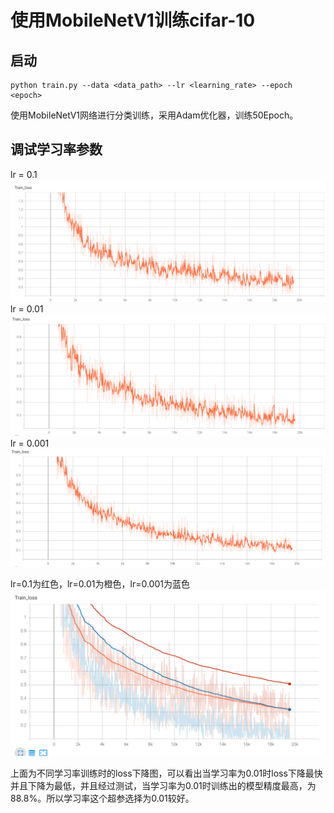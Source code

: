# 使用MobileNetV1训练cifar-10


## 启动
```
python train.py --data <data_path> --lr <learning_rate> --epoch <epoch>
```

使用MobileNetV1网络进行分类训练，采用Adam优化器，训练50Epoch。
##  调试学习率参数
lr = 0.1
![image](IMGS/0.1/0.1.png)
lr = 0.01
![image](IMGS/0.01/0.01.png)
lr = 0.001
![image](IMGS/0.001/0.001.png)

lr=0.1为红色，lr=0.01为橙色，lr=0.001为蓝色
![image](IMGS/all.png)

上面为不同学习率训练时的loss下降图，可以看出当学习率为0.01时loss下降最快并且下降为最低，并且经过测试，当学习率为0.01时训练出的模型精度最高，为88.8%。所以学习率这个超参选择为0.01较好。